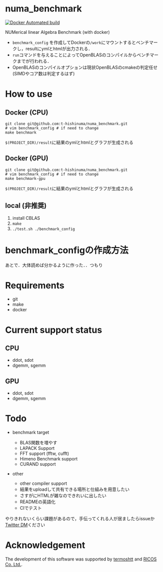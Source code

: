 # numa_benchmark
[![Docker Automated build](https://img.shields.io/badge/Docker-automated-blue)](https://hub.docker.com/repository/docker/hishinumat/numa_benchmark/general)

NUMerical  linear  Algebra Benchmark (with docker)

* `benchmark_config` を作成してDockerの`/work`にマウントするとベンチマークし，resultにymlとhtmlが出力される．
* `run`コマンドを与えることによってOpenBLASのコンパイルからベンチマークまでが行われる．
* OpenBLASのコンパイルオプションは現状OpenBLASのcmakeの判定任せ (SIMDやコア数は判定するはず)


# How to use 
## Docker (CPU)

```
git clone git@github.com:t-hishinuma/numa_benchmark.git
# vim benchmark_config # if need to change
make benchmark
```
`$(PROJECT_DIR)/result`に結果のymlとhtmlとグラフが生成される

## Docker (GPU)

```
git clone git@github.com:t-hishinuma/numa_benchmark.git
# vim benchmark_config # if need to change
make benchmark-gpu
```
`$(PROJECT_DIR)/result`に結果のymlとhtmlとグラフが生成される

## local (非推奨)
1. install CBLAS
2. `make`
3. `./test.sh ./benchmark_config`

# benchmark\_configの作成方法
あとで．大体読めば分かるように作った．．つもり

# Requirements
- git
- make
- docker

# Current support status
## CPU
- ddot, sdot
- dgemm, sgemm

## GPU
- ddot, sdot
- dgemm, sgemm

# Todo
- benchmark target
  - BLAS関数を増やす
  - LAPACK Support
  - FFT support (fftw, cufft)
  - Himeno Benchmark support
  - CURAND support

- other
  - other compiler support
  - 結果をuploadして共有できる場所と仕組みを用意したい
  - さすがにHTMLが雑なのできれいに出したい
  - READMEの英語化
  - CIでテスト

やりきれないくらい課題があるので，手伝ってくれる人が居ましたらissueか[Twitter DM](https://twitter.com/Hishinuma_t)ください

# Acknowledgement
The development of this software was supported by [termoshtt](https://github.com/termoshtt) and [RICOS Co. Ltd.](https://www.ricos.co.jp/).
